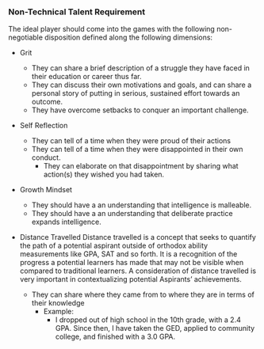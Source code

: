 
### Non-Technical Talent Requirement
The ideal player should come into the games with the following non-negotiable disposition defined along the following dimensions:

- Grit
	- They can share a brief description of a struggle they have faced in their education or career thus far.
	- They can discuss their own motivations and goals, and can share a personal story of putting in serious, sustained effort towards an outcome.
	- They have overcome setbacks to conquer an important challenge.

- Self Reflection
	- They can tell of a time when they were proud of their actions
	- They can tell of a time when they were disappointed in their own conduct.
		- They can elaborate on that disappointment by sharing what action(s) they wished you had taken.

- Growth Mindset
	- They should have a an understanding that intelligence is malleable.
	- They should have a an understanding that deliberate practice expands intelligence.

- Distance Travelled
Distance travelled is a concept that seeks to quantify the path of a potential aspirant outside of orthodox ability measurements like GPA, SAT and so forth. It is a recognition of the progress a potential learners has made that may not be visible when compared to traditional learners. A consideration of distance travelled is very important in contextualizing potential Aspirants’ achievements.
	- They can share where they came from to where they are in terms of their knowledge
		- Example:
			- I dropped out of high school in the 10th grade, with a 2.4 GPA. Since then, I have taken the GED, applied to community college, and finished with a 3.0 GPA.
